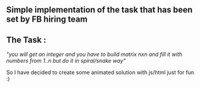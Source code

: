 ## Simple implementation of the task that has been set by  FB hiring team


## The Task :

_"you will get an integer and you have to build matrix nxn and fill it with numbers from 1..n 
 but do it in spiral/snake way"_

So I have decided to create some animated solution with js/html just for fun :) 

